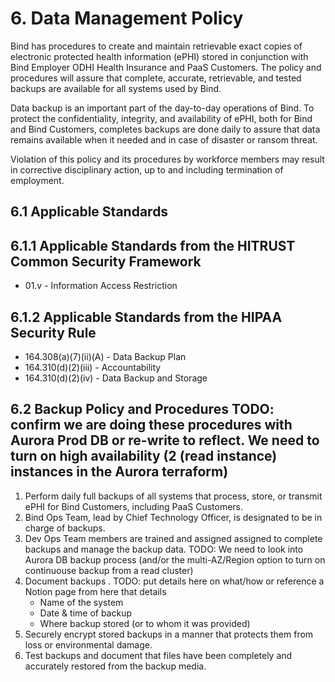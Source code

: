 # 6. Data Management Policy

Bind has procedures to create and maintain retrievable exact copies of electronic protected health information (ePHI) stored in conjunction with Bind Employer ODHI Health Insurance and PaaS Customers.  The policy and procedures will assure that complete, accurate, retrievable, and tested backups are available for all systems used by Bind.

Data backup is an important part of the day-to-day operations of Bind. To protect the confidentiality, integrity, and availability of ePHI, both for Bind and Bind Customers, completes backups are done daily to assure that data remains available when it needed and in case of disaster or ransom threat.

Violation of this policy and its procedures by workforce members may result in corrective disciplinary action, up to and including termination of employment.

## 6.1 Applicable Standards

## 6.1.1 Applicable Standards from the HITRUST Common Security Framework

* 01.v - Information Access Restriction

## 6.1.2 Applicable Standards from the HIPAA Security Rule

* 164.308(a)(7)(ii)(A) - Data Backup Plan
* 164.310(d)(2)(iii) - Accountability
* 164.310(d)(2)(iv) - Data Backup and Storage

## 6.2 Backup Policy and Procedures TODO: confirm we are doing these procedures with Aurora Prod DB or re-write to reflect.  We need to turn on high availability (2 (read instance) instances in the Aurora terraform) 

1. Perform daily full backups of all systems that process, store, or transmit ePHI for Bind Customers, including PaaS Customers.
2. Bind Ops Team, lead by Chief Technology Officer, is designated to be in charge of backups.
3. Dev Ops Team members are trained and assigned assigned to complete backups and manage the backup data. TODO: We need to look into Aurora DB backup process (and/or the multi-AZ/Region option to turn on continuouse backup from a read cluster)
4. Document backups . TODO:  put details here on what/how or reference a Notion page from here that details
	* Name of the system
	* Date & time of backup
	* Where backup stored (or to whom it was provided)
5. Securely encrypt stored backups in a manner that protects them from loss or environmental damage.
6. Test backups and document that files have been completely and accurately restored from the backup media.
